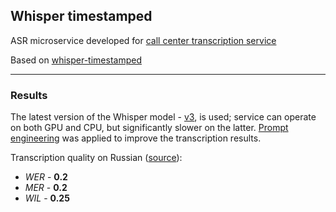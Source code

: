 ## Whisper timestamped
ASR microservice developed for [call center transcription service](https://github.com/a-iceberg/stt_server)

Based on [whisper-timestamped](https://github.com/linto-ai/whisper-timestamped)

---

### Results
The latest version of the Whisper model - [v3](https://github.com/openai/whisper/discussions/1762), is used; service can operate on both GPU and CPU, but significantly slower on the latter. [Prompt engineering](https://github.com/a-iceberg/whisper-timestamped/blob/9cb99bddf801b01ee3c187d0909035f8dcaf4aa8/transcribe.py#L70) was applied to improve the transcription results.

Transcription quality on Russian ([source](https://github.com/a-iceberg/whisper_model_evaluator/blob/whisper/reports/whisper_comparator.ipynb)):
* *WER* - **0.2**
* *MER* - **0.2**
* *WIL* - **0.25**
